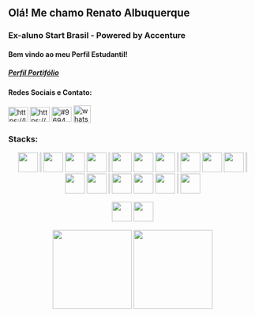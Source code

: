 <h2 aling="center">Olá! Me chamo Renato Albuquerque</h2>

<h3 aling="center">Ex-aluno Start Brasil - Powered by Accenture </h3>  
<h4 align="left">Bem vindo ao meu Perfil Estudantil!</h4>
<h5 lign="left"><a href="https://github.com/RenatoAlbuquerqueDev" target="_blank">Perfil Portifólio</a></h5>

<h4 align="left">Redes Sociais e Contato:</h3>
<p align="left">
<a href="https://www.linkedin.com/in/renato-albuquerque-dev" target="_blank"><img align="center" src="https://raw.githubusercontent.com/rahuldkjain/github-profile-readme-generator/master/src/images/icons/Social/linked-in-alt.svg" alt="https://linkedin.com/in/www.linkedin.com/in/renato-alb-arq" height="30" width="40" /></a>
<a href="https://www.instagram.com/renalbuquerq/" target="blank"><img align="center" src="https://raw.githubusercontent.com/rahuldkjain/github-profile-readme-generator/master/src/images/icons/Social/instagram.svg" alt="https://www.instagram.com/renalbuquerq/" height="30" width="40" /></a>
<a href="https://discord.gg/#9694" target="blank"><img align="center" src="https://raw.githubusercontent.com/rahuldkjain/github-profile-readme-generator/master/src/images/icons/Social/discord.svg" alt="#9694" height="30" width="40" /></a>
<a href="https://wa.me/5581985593056" target="blank"><img align="center" src="https://i2.wp.com/www.multarte.com.br/wp-content/uploads/2018/11/logo-whatsapp-png.png?resize=696%2C696&ssl=1" alt="whatsapp" height="35" width="35" /></a>
  
</p>

<h3 align="left">Stacks:</h3>
<p align="center">
  <img width="40" height="40" src="https://cdn.jsdelivr.net/gh/devicons/devicon/icons/html5/html5-original.svg" />
  <img width="3" height="40" />
  
  <img width="40" height="40" src="https://cdn.jsdelivr.net/gh/devicons/devicon/icons/css3/css3-original.svg" />
  <img width="40" height="40" src="https://cdn.jsdelivr.net/gh/devicons/devicon/icons/sass/sass-original.svg" />
  <img width="40" height="40" src="https://cdn.jsdelivr.net/gh/devicons/devicon/icons/less/less-plain-wordmark.svg" />
  <img width="3" height="40" />
  
  <img width="40" height="40" src="https://cdn.jsdelivr.net/gh/devicons/devicon/icons/bootstrap/bootstrap-plain-wordmark.svg" />                                                 
  <img width="40" height="40" src="https://cdn.jsdelivr.net/gh/devicons/devicon/icons/materialui/materialui-original.svg" />
  <img width="40" height="40" src="https://cdn.jsdelivr.net/gh/devicons/devicon/icons/tailwindcss/tailwindcss-plain.svg" />


  <img width="3" height="40" />

  <img width="40" height="40" src="https://cdn.jsdelivr.net/gh/devicons/devicon/icons/git/git-original.svg" />
  <img width="40" height="40" src="https://cdn.jsdelivr.net/gh/devicons/devicon/icons/github/github-original.svg" />
  <img width="40" height="40" src="https://cdn.jsdelivr.net/gh/devicons/devicon/icons/gitlab/gitlab-original.svg" />
  <img width="3" height="40" />

  <img width="40" height="40" src="https://cdn.jsdelivr.net/gh/devicons/devicon/icons/npm/npm-original-wordmark.svg" />
  <img width="40" height="40" src="https://cdn.jsdelivr.net/gh/devicons/devicon/icons/yarn/yarn-original.svg" />
  <img width="3" height="40" />
  
  <img width="40" height="40" src="https://cdn.jsdelivr.net/gh/devicons/devicon/icons/nodejs/nodejs-original.svg" />
  <img width="40" height="40" src="https://cdn.jsdelivr.net/gh/devicons/devicon/icons/javascript/javascript-original.svg" />
  <img width="40" height="40" src="https://cdn.jsdelivr.net/gh/devicons/devicon/icons/typescript/typescript-original.svg" />
  <img width="3" height="40" />

  <img width="40" height="40" src="https://cdn.jsdelivr.net/gh/devicons/devicon/icons/react/react-original.svg" />
</p>
  
<p align="center">
  <img width="40" height="40" src="https://cdn.jsdelivr.net/gh/devicons/devicon/icons/photoshop/photoshop-plain.svg" />
  <img width="40" height="40" src="https://cdn.jsdelivr.net/gh/devicons/devicon/icons/figma/figma-original.svg" />
</p>
                                                                                                                                        
  <p align="center">
    <img height="160em" src="https://github-readme-stats.vercel.app/api/top-langs/?username=RenatoAlbuquerque&layout=compact&langs_count=7&theme=midnight-purple"/>
    <img height="160em" src="https://github-readme-stats.vercel.app/api?username=RenatoAlbuquerque&show_icons=true&theme=midnight-purple&include_all_commits=true&count_private=true"/>
  </p>



